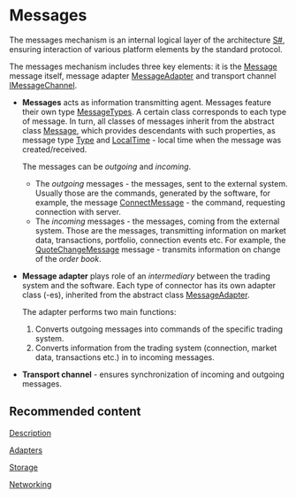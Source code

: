 # Messages

The messages mechanism is an internal logical layer of the architecture [S\#](StockSharpAbout.md), ensuring interaction of various platform elements by the standard protocol. 

The messages mechanism includes three key elements: it is the [Message](../api/StockSharp.Messages.Message.html) message itself, message adapter [MessageAdapter](../api/StockSharp.Messages.MessageAdapter.html) and transport channel [IMessageChannel](../api/StockSharp.Messages.IMessageChannel.html). 

- **Messages** acts as information transmitting agent. Messages feature their own type [MessageTypes](../api/StockSharp.Messages.MessageTypes.html). A certain class corresponds to each type of message. In turn, all classes of messages inherit from the abstract class [Message](../api/StockSharp.Messages.Message.html), which provides descendants with such properties, as message type [Type](../api/StockSharp.Messages.Message.Type.html) and [LocalTime](../api/StockSharp.Messages.Message.LocalTime.html) \- local time when the message was created\/received. 

  The messages can be *outgoing* and *incoming*. 
  - The *outgoing* messages \- the messages, sent to the external system. Usually those are the commands, generated by the software, for example, the message [ConnectMessage](../api/StockSharp.Messages.ConnectMessage.html) \- the command, requesting connection with server. 
  - The *incoming* messages \- the messages, coming from the external system. Those are the messages, transmitting information on market data, transactions, portfolio, connection events etc. For example, the [QuoteChangeMessage](../api/StockSharp.Messages.QuoteChangeMessage.html) message \- transmits information on change of the *order book*. 
- **Message adapter** plays role of an *intermediary* between the trading system and the software. Each type of connector has its own adapter class (\-es), inherited from the abstract class [MessageAdapter](../api/StockSharp.Messages.MessageAdapter.html). 

  The adapter performs two main functions: 
  1. Converts outgoing messages into commands of the specific trading system.
  2. Converts information from the trading system (connection, market data, transactions etc.) in to incoming messages.
- **Transport channel** \- ensures synchronization of incoming and outgoing messages. 

## Recommended content

[Description](Messages_description.md)

[Adapters](Messages_adapters.md)

[Storage](Messages_storage.md)

[Networking](Messages_networking.md)
